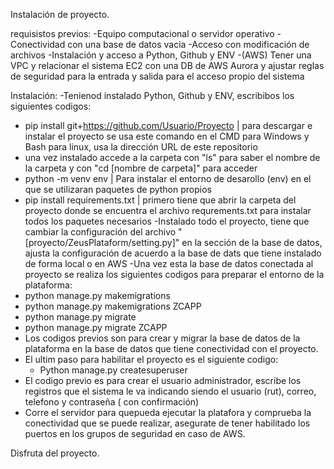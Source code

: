 Instalación de proyecto.

requisistos previos:
-Equipo computacional o servidor operativo
-Conectividad con una base de datos vacia
-Acceso con modificación de archivos
-Instalación y acceso a Python, Github y ENV
-(AWS) Tener una VPC y relacionar el sistema EC2 con una DB de AWS Aurora y ajustar reglas de seguridad para la entrada y salida para el acceso propio del sistema

Instalación:
-Tenienod instalado Python, Github y ENV, escribibos los siguientes codigos:
  - pip install git+https://github.com/Usuario/Proyecto   | para descargar e instalar el proyecto se usa este comando en el CMD para Windows y Bash para linux, usa la dirección URL de este repositorio
  - una vez instalado accede a la carpeta con "ls" para saber el nombre de la carpeta y con "cd [nombre de carpeta]" para acceder
  - python -m venv env  | Para instalar el entorno de desarollo (env) en el que se utilizaran paquetes de python propios
  - pip install requirements.txt  | primero tiene que abrir la carpeta del proyecto donde se encuentra el archivo requrements.txt para instalar todos los paquetes necesarios
-Instalado todo el proyecto, tiene que cambiar la configuración del archivo "[proyecto/ZeusPlataform/setting.py]" en la sección de la base de datos, ajusta la configuración de acuerdo a la base de dats que tiene instalado de forma local o en AWS
-Una vez esta la base de datos conectada al proyecto se realiza los siguientes codigos para preparar el entorno de la plataforma:
  - python manage.py makemigrations
  - python manage.py makemigrations ZCAPP
  - python manage.py migrate
  - python manage.py migrate ZCAPP
- Los codigos previos son para crear y migrar la base de datos de la plataforma en la base de datos que tiene conectividad con el proyecto.
- El ultim paso para habilitar el proyecto es el siguiente codigo:
  - Python manage.py createsuperuser
- El codigo previo es para crear el usuario administrador, escribe los registros que el sistema le va indicando siendo el usuario (rut), correo, telefono y contraseña ( con confirmación)
- Corre el servidor para quepueda ejecutar la platafora y comprueba la conectividad que se puede realizar, asegurate de tener habilitado los puertos en los grupos de seguridad en caso de AWS.

Disfruta del proyecto.
